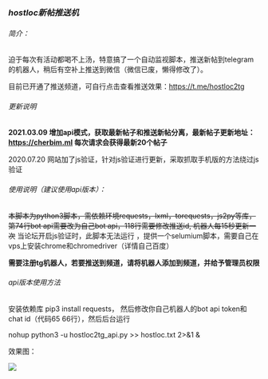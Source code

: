 ### ***hostloc新帖推送机***

###### 简介：

迫于每次有活动都喝不上汤，特意搞了一个自动监视脚本，推送新帖到telegram的机器人，稍后有空补上推送到微信（微信已废，懒得修改了）。

目前已开通了推送频道，可自行点击查看推送效果：https://t.me/hostloc2tg

###### 更新说明

**2021.03.09 增加api模式，获取最新帖子和推送新帖分离，最新帖子更新地址：https://cherbim.ml 每次请求会获得最新20个帖子**

2020.07.20 网站加了js验证，针对js验证进行更新，采取抓取手机版的方法绕过js验证

###### 使用说明（建议使用api版本）：

~~本脚本为python3脚本，需依赖环境requests，lxml，torequests，js2py等库，第74行bot api需要改为自己bot api，118行需要修改推送id, 机器人每15秒更新一次~~ 当论坛开启js验证时，此脚本无法运行
，提供一个selumium脚本，需要自己在vps上安装chrome和chromedriver（详情自己百度）

**需要注册tg机器人，若要推送到频道，请将机器人添加到频道，并给予管理员权限**

###### api版本使用方法

安装依赖库 pip3 install requests， 然后修改你自己机器人的bot api token和chat id（代码65 66行），然后后台运行

nohup python3 -u hostloc2tg_api.py >> hostloc.txt 2>&1 &





效果图：

![](https://s1.ax1x.com/2020/07/20/UfQihF.png)


